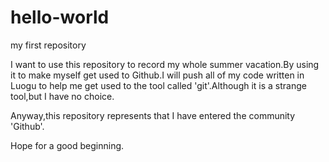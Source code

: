 # hello-world
my first repository

I want to use this repository to record my whole summer vacation.By using it to make myself get used to Github.I will push all of my code written in Luogu to help me get used to the tool called 'git'.Although it is a strange tool,but I have no choice.

Anyway,this repository represents that I have entered the community 'Github'.

Hope for a good beginning.